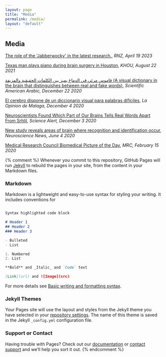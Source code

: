 ```yaml
---
layout: page
title: "Media"
permalink: /media/
layout: "default"
---
```


## Media

[The role of the 'Jabberwocky' in the latest research.](https://www.rnz.co.nz/national/programmes/ninetonoon/audio/2018886709/science-who-s-at-highest-risk-of-the-flu-penguin-poo-s-vital-role), _RNZ, April 19 2023_

[Texas man plays piano during brain surgery in Houston](https://www.khou.com/article/news/local/texas-man-plays-piano-during-brain-surgery-houston/285-066da5cf-6136-481b-a605-2220a503c6b8), _KHOU, August 22 2021_

[قاموس مرئي في الدماغ يميز بين الكلمات الحقيقية والمزيفة
 (A visual dictionary in the brain that distinguishes between real and fake words)](https://www.scientificamerican.com/arabic/articles/news/brain-visual-dictionary-distinguishes-between-real-and-fake-words/), _Scientific American Arabic, December 22 2020_

[El cerebro dispone de un diccionario visual para palabras difíciles](https://www.laopiniondemalaga.es/tendencias21/2020/12/04/cerebro-dispone-diccionario-visual-palabras/1209167.html), _La Opinion de Malaga, December 4 2020_

[Neuroscientists Found Which Part of Our Brains Tells Real Words Apart From Srhlil](https://www.sciencealert.com/scientists-locate-where-our-brain-stores-its-visual-dictionary), _Science Alert, December 3 2020_

[New study reveals areas of brain where recognition and identification occur](https://neurosciencenews.com/recognition-identification-brain-16493/), _Neuroscience News, June 4 2020_ 

[Medical Research Council Biomedical Picture of the Day](http://www.bpod.mrc.ac.uk/archive/2020/2/15), _MRC, February 15 2020_ 


{% comment %}
Whenever you commit to this repository, GitHub Pages will run [Jekyll](https://jekyllrb.com/) to rebuild the pages in your site, from the content in your Markdown files.

### Markdown

Markdown is a lightweight and easy-to-use syntax for styling your writing. It includes conventions for

```markdown

Syntax highlighted code block

# Header 1
## Header 2
### Header 3

- Bulleted
- List

1. Numbered
2. List

**Bold** and _Italic_ and `Code` text

[Link](url) and ![Image](src)
```

For more details see [Basic writing and formatting syntax](https://docs.github.com/en/github/writing-on-github/getting-started-with-writing-and-formatting-on-github/basic-writing-and-formatting-syntax).

### Jekyll Themes

Your Pages site will use the layout and styles from the Jekyll theme you have selected in your [repository settings](https://github.com/owoolnough/owoolnough.github.io/settings/pages). The name of this theme is saved in the Jekyll `_config.yml` configuration file.

### Support or Contact

Having trouble with Pages? Check out our [documentation](https://docs.github.com/categories/github-pages-basics/) or [contact support](https://support.github.com/contact) and we’ll help you sort it out.
{% endcomment %}
